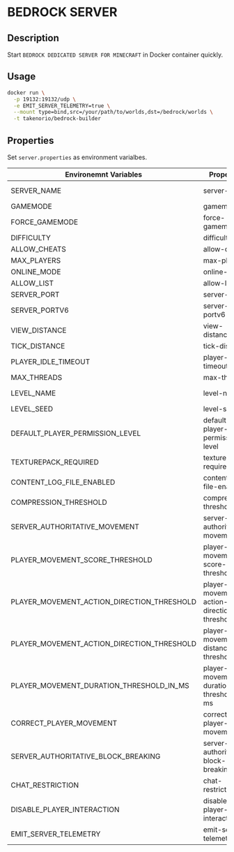# BEDROCK SERVER

## Description

Start `BEDROCK DEDICATED SERVER FOR MINECRAFT` in Docker container quickly.

## Usage

```bash
docker run \
  -p 19132:19132/udp \
  -e EMIT_SERVER_TELEMETRY=true \
  --mount type=bind,src=/your/path/to/worlds,dst=/bedrock/worlds \
  -t takenorio/bedrock-builder
```

## Properties

Set `server.properties` as environment varialbes.

| Environemnt Variables                      | Properties                                 | Default          |
| ------------------------------------------ | ------------------------------------------ | ---------------- |
| SERVER_NAME                                | server-name                                | Dedicated Server |
| GAMEMODE                                   | gamemode                                   | survival         |
| FORCE_GAMEMODE                             | force-gamemode                             | false            |
| DIFFICULTY                                 | difficulty                                 | easy             |
| ALLOW_CHEATS                               | allow-cheats                               | false            |
| MAX_PLAYERS                                | max-players                                | 10               |
| ONLINE_MODE                                | online-mode                                | true             |
| ALLOW_LIST                                 | allow-list                                 | false            |
| SERVER_PORT                                | server-port                                | 19132            |
| SERVER_PORTV6                              | server-portv6                              | 19133            |
| VIEW_DISTANCE                              | view-distance                              | 32               |
| TICK_DISTANCE                              | tick-distance                              | 4                |
| PLAYER_IDLE_TIMEOUT                        | player-idle-timeout                        | 30               |
| MAX_THREADS                                | max-threads                                | 8                |
| LEVEL_NAME                                 | level-name                                 | Bedrock level    |
| LEVEL_SEED                                 | level-seed                                 | ''               |
| DEFAULT_PLAYER_PERMISSION_LEVEL            | default-player-permission-level            | member           |
| TEXTUREPACK_REQUIRED                       | texturepack-required                       | false            |
| CONTENT_LOG_FILE_ENABLED                   | content-log-file-enabled                   | false            |
| COMPRESSION_THRESHOLD                      | compression-threshold                      | 1                |
| SERVER_AUTHORITATIVE_MOVEMENT              | server-authoritative-movement              | server-auth      |
| PLAYER_MOVEMENT_SCORE_THRESHOLD            | player-movement-score-threshold            | 20               |
| PLAYER_MOVEMENT_ACTION_DIRECTION_THRESHOLD | player-movement-action-direction-threshold | 0.85             |
| PLAYER_MOVEMENT_ACTION_DIRECTION_THRESHOLD | player-movement-distance-threshold         | 0.3              |
| PLAYER_MOVEMENT_DURATION_THRESHOLD_IN_MS   | player-movement-duration-threshold-in-ms   | 500              |
| CORRECT_PLAYER_MOVEMENT                    | correct-player-movement                    | false            |
| SERVER_AUTHORITATIVE_BLOCK_BREAKING        | server-authoritative-block-breaking        | false            |
| CHAT_RESTRICTION                           | chat-restriction                           | None             |
| DISABLE_PLAYER_INTERACTION                 | disable-player-interaction                 | false            |
| EMIT_SERVER_TELEMETRY                      | emit-server-telemetry                      | false            |
